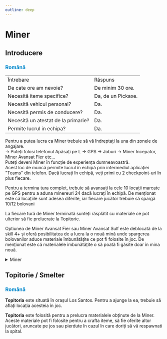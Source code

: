 ```yaml
---
outline: deep
---
```


# Miner

## Introducere

### <span style="color: #0088CC">Română</span>

<table>
    <tr>
        <td>Întrebare</td>
        <td>Răspuns</td>
    </tr>
    <tr>
        <td>De cate ore am nevoie?</td>
        <td>De minim 30 ore.</td>
    </tr>
    <tr>
        <td>Necesită iteme specifice?</td>
        <td>Da, de un Pickaxe.</td>
    </tr>
    <tr>
        <td>Necesită vehicul personal?</td>
        <td>Da.</td>
    </tr>
    <tr>
        <td>Necesită permis de conducere?</td>
        <td>Da.</td>
    </tr>
    <tr>
        <td>Necesită un atestat de la primarie?</td>
        <td>Da.</td>
    </tr>
    <tr>
        <td>Permite lucrul in echipa?</td>
        <td>Da.</td>
    </tr>
</table>

Pentru a putea lucra ca <span class="button-p-job">Miner</span> trebuie să vă îndreptați la una din zonele de angajare.
<br>-> Puteți folosi telefonul <span class="button-p-job">Apăsați pe L -> GPS -> Joburi -> Miner Incepator, Miner Avansat Fier etc..</span>.
<br>Puteți deveni <span class="button-p-job">Miner</span> în funcție de experiența dumneavoastră.
<br>Acest loc de muncă permite lucrul în echipă prin intermediul aplicației <span class="button-p-job">"Teams"</span> din telefon. Dacă lucrați în echipă, veți primi cu <span class="button-r-job">2 checkpoint-uri</span> în plus fiecare.

Pentru a termina tura complet, trebuie să avansați la cele 10 locații marcate pe <span class="button-p-job">GPS</span> pentru a aduna minereuri <span class="button-r-job">24 dacă lucrați în echipă</span>. De menționat este că locațiile sunt adesea diferite, iar fiecare jucător trebuie să spargă 10/12 bolovani

La fiecare tură de <span class="button-p-job">Miner</span> terminată sunteți răsplătit cu materiale ce pot ulterior să fie prelucrate la <span class="button-p-job">Topitorie</span>.

Optiunea de <span class="button-p-job">Miner Avansat Fier</span> sau <span class="button-p-job">Miner Avansat Sulf</span> este deblocată de la <span class="button-r-job">skill 4+</span> și oferă posibilitatea de a lucra la o nouă mină unde spargerea bolovanilor aduce materiale îmbunătățite ce pot fi folosite în joc. De menționat este că materialele îmbunătățite o să poată fi găsite doar în mina nouă.


<details>
  <summary>Miner</summary>
  <img src="https://v.b-zone.ro/images/wiki/miner.gif" alt="Miner">
</details>

## Topitorie / Smelter

### <span style="color: #0088CC">Română</span>

<span class="button-p-job"><b>Topitoria</b></span> este situată în orașul Los Santos. Pentru a ajunge la ea, trebuie să aflați locația acesteia în joc.

<span class="button-p-job"><b>Topitoria</b></span> este folosită pentru a prelucra materialele obținute de la Miner. Aceste materiale pot fi folosite pentru a crafta iteme, să fie oferite altor jucători, aruncate pe jos sau pierdute în cazul în care doriți să vă respawnati la spital.
